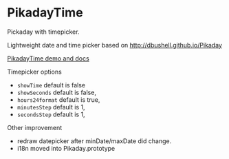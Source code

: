 PikadayTime
========

Pickaday with timepicker.

Lightweight date and time picker based on  http://dbushell.github.io/Pikaday

<p><a href="http://dio-el-claire.github.io/PikadayTime/">PikadayTime demo and docs</a></p>

Timepicker options
* `showTime` default is false
* `showSeconds` default is false,
* `hours24format` default is true,
* `minutesStep` default is 1,
* `secondsStep` default is 1,

Other improvement
* redraw datepicker after minDate/maxDate did change.
* i18n moved into Pikaday.prototype
